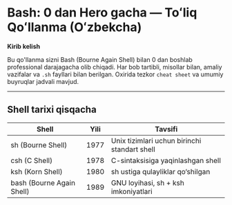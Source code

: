 # Bash: 0 dan Hero gacha — Toʻliq Qoʻllanma (Oʻzbekcha)

**Kirib kelish**  

Bu qo'llanma sizni Bash (Bourne Again Shell) bilan 0 dan boshlab professional darajagacha olib chiqadi. Har bob tartibli, misollar bilan, amaliy vazifalar va `.sh` fayllari bilan berilgan. Oxirida tezkor `cheat sheet` va umumiy buyruqlar jadvali mavjud.

---

## Shell tarixi qisqacha

| Shell       | Yili | Tavsifi                          |
|------------|------|---------------------------------|
| sh (Bourne Shell) | 1977 | Unix tizimlari uchun birinchi standart shell |
| csh (C Shell)    | 1978 | C-sintaksisiga yaqinlashgan shell |
| ksh (Korn Shell) | 1980 | sh ustiga qulayliklar qo‘shilgan |
| bash (Bourne Again Shell) | 1989 | GNU loyihasi, sh + ksh imkoniyatlari |
